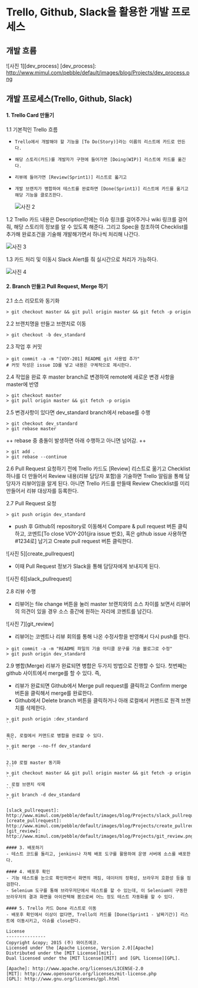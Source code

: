 Trello, Github, Slack을 활용한 개발 프로세스
======================
개발 흐름
---------------
![사진 1][dev_process]
[dev_process]: http://www.mimul.com/pebble/default/images/blog/Projects/dev_process.png

개발 프로세스(Trello, Github, Slack)
---------------
#### 1. Trello Card 만들기
1.1 기본적인 Trello 흐름
+ `Trello에서 개발해야 할 기능을 [To Do(Story)]라는 이름의 리스트에 카드로 만든다.`
+ `해당 스토리(카드)를 개발자가 구현에 들어가면 [Doing(WIP)] 리스트에 카드를 옮긴다.`
+ `리뷰에 들어가면 [Review(Sprint1)] 리스트로 옯기고`
+ `개발 브랜치가 병합하여 테스트를 완료하면 [Done(Sprint1)] 리스트에 카드를 옮기고 해당 기능을 클로즈한다.`

	![사진 2][trello]


1.2 Trello 카드 내용은 Description란에는 이슈 링크를 걸어주거나 wiki 링크를 걸어줘, 해당 스토리의 정보를 알 수 있도록 해준다. 그리고 Spec을 참조하여 Checklist를 추가해 완료조건을 기술해 개발해가면서 하나씩 처리해 나간다.

![사진 3][trello_card]

1.3 카드 처리 및 이동시 Slack Alert를 줘 실시간으로 처리가 가능하다.

![사진 4][trello_alert]

[trello]: http://www.mimul.com/pebble/default/images/blog/Projects/trello.png
[trello_card]: http://www.mimul.com/pebble/default/images/blog/Projects/trello_card.png
[trello_alert]: http://www.mimul.com/pebble/default/images/blog/Projects/trello_alert.png

#### 2. Branch 만들고 Pull Request, Merge 하기
2.1 소스 리모트와 동기화
```
> git checkout master && git pull origin master && git fetch -p origin
```
2.2 브랜치명을 만들고 브랜치로 이동
```
> git checkout -b dev_standard
```
2.3 작업 후 커밋
```
> git commit -a -m "[VOY-201] README git 사용법 추가"
# 커밋 작성은 issue ID를 넣고 내용은 구체적으로 제시한다.
```
2.4 작업을 완료 후 master branch로 변경하여 remote에 새로운 변경 사항을 master에 반영
```
> git checkout master
> git pull origin master && git fetch -p origin
```
2.5 변경사항이 있다면 dev_standard branch에서 rebase를 수행
```
> git checkout dev_standard
> git rebase master
```
++ rebase 중 충돌이 발생하면 아래 수행하고 아니면 넘어감. ++
```
> git add .
> git rebase --continue
```
2.6 Pull Request 요청하기 전에 Trello 카드도 [Review] 리스트로 옮기고 Checklist 하나를 더 만들어서 Review 내용(리뷰 담당자 포함)을 기술하면 Trello 알림을 통해 담당자가 리뷰어임을 알게 된다. 아니면 Trello 카드를 만들때 Review Checklist를 미리 만들어서 리뷰 대상자를 등록한다.

2.7 Pull Request 요청
```
> git push origin dev_standard
```
- push 후 Github의 repository로 이동해서 Compare & pull request 버튼 클릭하고, 코멘트[To close VOY-201(jira issue 번호), 혹은 github issue 사용하면 #1234로] 남기고 Create pull request 버튼 클릭한다.

![사진 5][create_pullrequest]

- 이때 Pull Request 정보가 Slack을 통해 담당자에게 보내지게 된다.

![사진 6][slack_pullrequest]

2.8 리뷰 수행
- 리뷰어는 file change 버튼을 눌러 master 브랜치와의 소스 차이를 보면서 리뷰어의 의견이 있을 경우 소스 중간에 원하는 자리에 코멘트를 남긴다.

![사진 7][git_review]

- 리뷰어는 코멘트나 리뷰 회의를 통해 나온 수정사항을 반영해서 다시 push를 한다.
```
> git commit -a -m "README 파일의 기술 아티클 문구를 기술 블로그로 수정"
> git push origin dev_standard
```

2.9 병합(Merge)
리뷰가 완료되면 병합은 두가지 방법으로 진행할 수 있다. 첫번째는 github 사이트에서 merge를 할 수 있다. 즉,

- 리뷰가 완료되면 Github에서 Merge pull request를 클릭하고 Confirm merge 버튼을 클릭해서 merge를 완료한다.
- Github에서 Delete branch 버튼을 클릭하거나 아래 로컬에서 커맨드로 원격 브랜치를 삭제한다.
````
> git push origin :dev_standard
```

혹은, 로컬에서 커맨드로 병합을 완료할 수 있다.
```
> git merge --no-ff dev_standard
```

2.10 로컬 master 동기화
```
> git checkout master && git pull origin master && git fetch -p origin
```
- 로컬 브랜치 삭제
```
> git branch -d dev_standard
```

[slack_pullrequest]: http://www.mimul.com/pebble/default/images/blog/Projects/slack_pullrequest.png
[create_pullrequest]: http://www.mimul.com/pebble/default/images/blog/Projects/create_pullrequest.png
[git_review]: http://www.mimul.com/pebble/default/images/blog/Projects/git_review.png

#### 3. 배포하기
- 테스트 코드를 돌리고, jenkins나 자체 배포 도구를 활용하여 운영 서버에 소스를 배포한다.

#### 4. 배포후 확인
- 기능 테스트를 눈으로 확인하면서 화면의 깨짐, 데이터의 정확성, 브라우저 호환성 등을 점검한다.
- Selenium 도구를 통해 브라우저단에서 테스트를 할 수 있는데, 이 Selenium이 구동한 브라우저의 결과 화면을 아이컨텍해 봄으로써 어느 정도 테스트 자동화를 할 수 있다.

#### 5. Trello 카드 Done 리스트로 이동
- 배포후 확인에서 이상이 없다면, Trello의 카드를 [Done(Sprint1 - 날짜기간)] 리스트에 이동시키고, 이슈를 close한다.

License
---------------
Copyright &copy; 2015 (주) 와이즈에코.
Licensed under the [Apache License, Version 2.0][Apache]
Distributed under the [MIT License][mit].
Dual licensed under the [MIT license][MIT] and [GPL license][GPL].

[Apache]: http://www.apache.org/licenses/LICENSE-2.0
[MIT]: http://www.opensource.org/licenses/mit-license.php
[GPL]: http://www.gnu.org/licenses/gpl.html